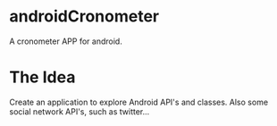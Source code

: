 # androidCronometer
A cronometer APP for android.

# The Idea

Create an application to explore Android API's and classes. Also some social network API's, such as twitter...

# 
